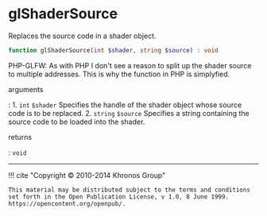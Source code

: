 # glShaderSource
Replaces the source code in a shader object.

```php
function glShaderSource(int $shader, string $source) : void
```

PHP-GLFW: As with PHP I don't see a reason to split up the shader source to
multiple addresses.
This is why the function in PHP is simplyfied.

arguments

:    1. `int` `$shader` Specifies the handle of the shader object whose source
    code is to be replaced.
    2. `string` `$source` Specifies a string containing the source code to be
    loaded into the shader.

returns

:    `void` 

---
     

!!! cite "Copyright © 2010-2014 Khronos Group"

    This material may be distributed subject to the terms and conditions set forth in the Open Publication License, v 1.0, 8 June 1999. https://opencontent.org/openpub/.